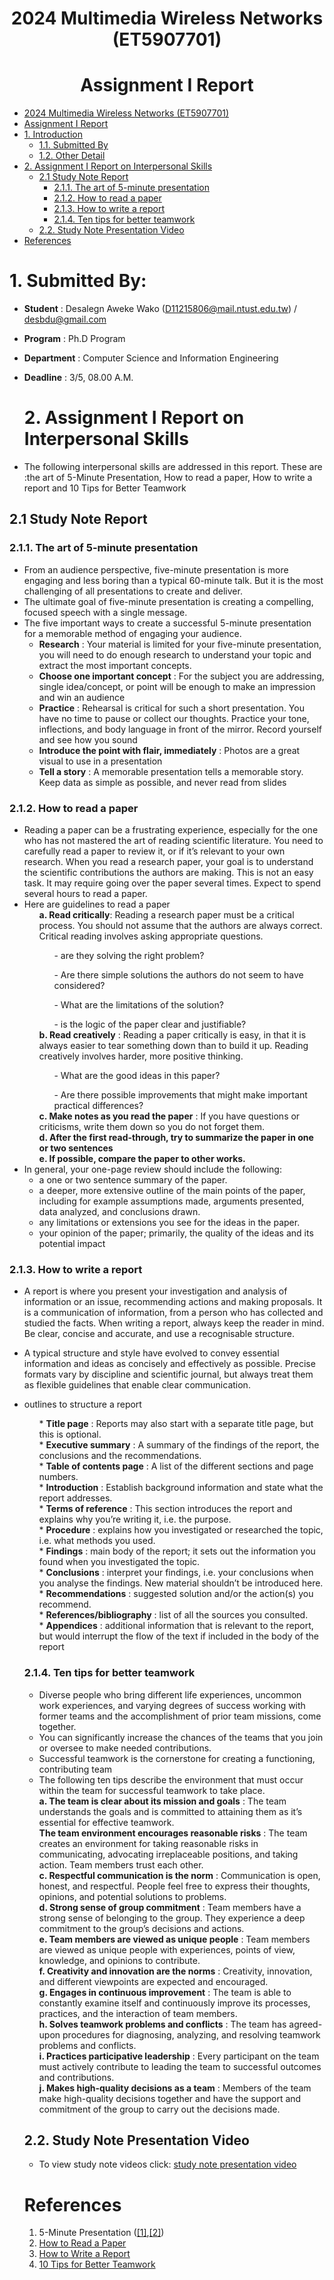 
# <center> 2024 Multimedia Wireless Networks (ET5907701) </center>
# <center> Assignment I Report</center>

- [ 2024 Multimedia Wireless Networks (ET5907701) ](#-2024-multimedia-wireless-networks-et5907701-)
- [ Assignment I Report](#-assignment-i-report)
- [1. Introduction](#1-introduction)
  - [1.1. Submitted By](#11-submitted-by)
  - [1.2. Other Detail](#12-other-detail)
- [2. Assignment I Report on Interpersonal Skills](#2-assignment-i-report-on-interpersonal-skills)
  - [2.1 Study Note Report](#21-study-note-report)
    - [2.1.1. The art of 5-minute presentation](#211-the-art-of-5-minute-presentation)
    - [2.1.2. How to read a paper](#212-how-to-read-a-paper)
    - [2.1.3. How to write a report](#213-how-to-write-a-report)
    - [2.1.4. Ten tips for better teamwork](#214-ten-tips-for-better-teamwork)
  - [2.2. Study Note Presentation Video](#22-study-note-presentation-video)
- [References](#references)


# 1. Submitted By:

- **Student** : Desalegn Aweke Wako (D11215806@mail.ntust.edu.tw) / desbdu@gmail.com
- **Program** : Ph.D Program
- **Department** : Computer Science and Information Engineering
- **Deadline** : 3/5, 08.00 A.M.
    
  # 2. Assignment I Report on Interpersonal Skills

- The following interpersonal skills are addressed in this report. These are :the art of 5-Minute Presentation, How to read a paper, How to write a report and 10 Tips for Better Teamwork

## 2.1 Study Note Report
 ### 2.1.1. The art of 5-minute presentation
 - From an audience perspective, five-minute presentation is more engaging and less boring than a typical 60-minute talk. But it is the most challenging of all presentations to create and deliver.
- The ultimate goal of five-minute presentation is creating a compelling, focused speech with a single message. 
- The five important ways to create a successful 5-minute presentation for a memorable method of engaging your audience.
  -  **Research** :  Your material is limited for your five-minute presentation, you will need to do enough research to understand your topic and extract the most important concepts.
  - **Choose one important concept** : For the subject you are addressing, single idea/concept, or point will be enough to make an impression and win an audience
  - **Practice** : Rehearsal is critical for such a short presentation. You have no time to pause or collect our thoughts. Practice your tone, inflections, and body language in front of the mirror. Record yourself and see how you sound
  - **Introduce the point with flair, immediately** : Photos are a great visual to use in a presentation
  - **Tell a story** : A memorable presentation tells a memorable story. Keep data as simple as possible, and never read from slides

### 2.1.2. How to read a paper
- Reading a paper can be a frustrating experience, especially for the one who has not mastered the art of reading scientific literature.  You need to carefully read a paper to review it, or if it’s relevant to your own research. When you read a research paper, your goal is to understand the scientific contributions the authors are making. This is not an easy task. It may require going over the paper several times. Expect to spend several hours to read a paper.
- Here are guidelines to read a paper
   <ol> <b>a. 	Read critically</b>: Reading a research paper must be a critical process. You should not assume that the authors are always correct. Critical reading involves asking appropriate questions. 
   <ul> - are they solving the right problem? </ul>
   <ul> - Are there simple solutions the authors do not seem to have considered? </ul>
   <ul> - What are the limitations of the solution?</ul> <ul> - is the logic of the paper clear and justifiable?</ul> </ol>
	<ol><b> b. Read creatively</b> :  Reading a paper critically is easy, in that it is always easier to tear something down than to build it up. Reading creatively involves harder, more positive thinking.
    <ul>- What are the good ideas in this paper?</ul>
  <ul>- Are there possible improvements that might make important practical differences?</ul></ol>
  <ol><b> c. Make notes as you read the paper</b> : If you have questions or criticisms, write them down so you do not forget them. </ol>
  <ol>	<b>d. After the first read-through, try to summarize the paper in one or two sentences</b></ol>
  <ol> <b>e. If possible, compare the paper to other works.</b></ol> 
- In general, your one-page review should include the following:
   -  a one or two sentence summary of the paper.
   - a deeper, more extensive outline of the main points of the paper, including for example assumptions made, arguments presented, data analyzed, and conclusions drawn.
   - any limitations or extensions you see for the ideas in the paper.
   - your opinion of the paper; primarily, the quality of the ideas and its potential impact


### 2.1.3. How to write a report
 - A report is where you present your investigation and analysis of information or an issue, recommending actions and making proposals. It  is a communication of information, from a person who has collected and studied the facts. When writing a report, always keep the reader in mind. Be clear, concise and accurate, and use a recognisable structure.
 - A typical structure and style have evolved to convey essential information and ideas as concisely and effectively as possible. Precise formats vary by discipline and scientific journal, but always treat them as flexible guidelines that enable clear communication.
 - outlines to structure a report

   <ul>* <b>	Title page</b> : Reports may also start with a separate title page, but this is optional.</ul>
   <ul>* <b>Executive summary</b> : A summary of the findings of the report, the conclusions and the recommendations.
  <ul>* <b>Table of contents page</b> : A list of the different sections and page numbers.</ul>
  <ul>* <b>Introduction</b> : Establish background information and state what the report addresses.</ul>
  <ul>* <b>Terms of reference</b> : This section introduces the report and explains why you’re writing it, i.e. the purpose.</ul> 
  <ul>* <b>Procedure</b> : explains how you investigated or researched the topic, i.e. what methods you used.</ul>
  <ul>* <b>Findings</b> : main body of the report; it sets out the information you found when you investigated the topic.</ul>
  <ul>* <b>Conclusions</b> : interpret your findings, i.e. your conclusions when you analyse the findings. New material shouldn’t be introduced here.</ul>
  <ul>* <b>Recommendations</b> :  suggested solution and/or the action(s) you recommend.</ul>
  <ul>* <b>References/bibliography</b> : list of all the sources you consulted. </ul>
  <ul>* <b>Appendices</b> : additional information that is relevant to the report, but would interrupt the flow of the text if included in the body of the report </ul>

### 2.1.4. Ten tips for better teamwork
- Diverse people who bring different life experiences, uncommon work experiences, and varying degrees of success working with former teams and the accomplishment of prior team missions, come together. 
- You can significantly increase the chances of the teams that you join or oversee to make needed contributions. 
- Successful teamwork is the cornerstone for creating a functioning, contributing team
- The following ten tips describe the environment that must occur within the team for successful teamwork to take place.
<ol> <b> a.	The team is clear about its mission and goals</b> : The team understands the goals and is committed to attaining them as it’s essential for effective teamwork.</ol>
<ol> <b> The team environment encourages reasonable risks</b> : The team creates an environment for taking reasonable risks in communicating, advocating irreplaceable positions, and taking action. Team members trust each other. </ol>
<ol> <b> c.	Respectful communication is the norm</b> : Communication is open, honest, and respectful. People feel free to express their thoughts, opinions, and potential solutions to problems.</ol>
<ol> <b> d.	Strong sense of group commitment</b> : Team members have a strong sense of belonging to the group. They experience a deep commitment to the group’s decisions and actions.</ol>
<ol> <b> e.	Team members are viewed as unique people</b> : Team members are viewed as unique people with experiences, points of view, knowledge, and opinions to contribute.</ol>
<ol> <b> f.	Creativity and innovation are the norms</b> : Creativity, innovation, and different viewpoints are expected and encouraged.</ol>
<ol> <b> g.	Engages in continuous improvement</b> : The team is able to constantly examine itself and continuously improve its processes, practices, and the interaction of team members.</ol>
<ol> <b> h.	Solves teamwork problems and conflicts</b> : The team has agreed-upon procedures for diagnosing, analyzing, and resolving teamwork problems and conflicts.</ol>
<ol> <b> i.	Practices participative leadership</b> : Every participant on the team must actively contribute to leading the team to successful outcomes and contributions.</ol>
<ol> <b> j.	Makes high-quality decisions as a team</b> : Members of the team make high-quality decisions together and have the support and commitment of the group to carry out the decisions made.</ol>

## 2.2. Study Note Presentation Video
  - To view study note videos click: [study note presentation video](https://www.youtube.com/watch?v=FMIUGclD5F4)
# References
  1. 5-Minute Presentation ([[1]](https://www.thebalancesmb.com/mastering-the-art-of-the-5-minute-presentation-2951697),[[2]](https://www.youtube.com/watch?v=YVgS_opYacQ))
  2.  [How to Read a Paper](https://www.eecs.harvard.edu/~michaelm/postscripts/ReadPaper.pdf)
  3. [How to Write a Report](https://www.openpolytechnic.ac.nz/current-students/study-tips-and-techniques/assignments/how-to-write-a-report/)
  4. [10 Tips for Better Teamwork](https://www.thebalancecareers.com/tips-for-better-teamwork-1919225)
